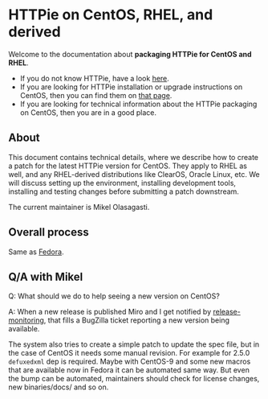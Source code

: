 # HTTPie on CentOS, RHEL, and derived

Welcome to the documentation about **packaging HTTPie for CentOS and RHEL**.

- If you do not know HTTPie, have a look [here](https://httpie.io/cli).
- If you are looking for HTTPie installation or upgrade instructions on CentOS, then you can find them on [that page](https://httpie.io/docs#centos-and-rhel).
- If you are looking for technical information about the HTTPie packaging on CentOS, then you are in a good place.

## About

This document contains technical details, where we describe how to create a patch for the latest HTTPie version for CentOS. They apply to RHEL as well, and any RHEL-derived distributions like ClearOS, Oracle Linux, etc.
We will discuss setting up the environment, installing development tools, installing and testing changes before submitting a patch downstream.

The current maintainer is Mikel Olasagasti.

## Overall process

Same as [Fedora](../linux-fedora/README.md#overall-process).

## Q/A with Mikel

Q: What should we do to help seeing a new version on CentOS?

A: When a new release is published Miro and I get notified by [release-monitoring](https://release-monitoring.org/project/1337/), that fills a BugZilla ticket reporting a new version being available.

The system also tries to create a simple patch to update the spec file, but in the case of CentOS it needs some manual revision. For example for 2.5.0 `defuxedxml` dep is required. Maybe with CentOS-9 and some new macros that are available now in Fedora it can be automated same way. But even the bump can be automated, maintainers should check for license changes, new binaries/docs/ and so on.
